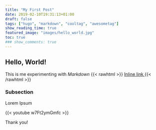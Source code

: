 ```yaml
---
title: "My First Post"
date: 2019-02-10T19:31:13+01:00
draft: false
tags: ["hugo", "markdown", "cooltag", "awesometag"]
show_reading_time: true
featured_image: "images/hello_world.jpg"
toc: true
### show_comments: true
---
```


## Hello, World!

This is me experimenting with _Markdown_
{{< rawhtml >}} <a href="http://google.com" class="dim dark-green"> Inline link </a>
{{< /rawhtml >}}


### Subsection

Lorem Ipsum

{{< youtube w7Ft2ymGmfc >}}

Thank you!